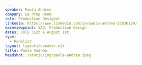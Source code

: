 ```yaml
---
speaker: Paola Andrea
company: Le Prop Room
role: Production Designer
linkedin: https://www.linkedin.com/in/paola-andrea-33836139/
mainviewpoint: VAD, Production Design
dates: July 31st & August 1st
type:
  - Panelist
layout: layouts/speaker.njk
title: Paola Andrea
headshot: /static/img/paola-andrea.jpeg
---
```

